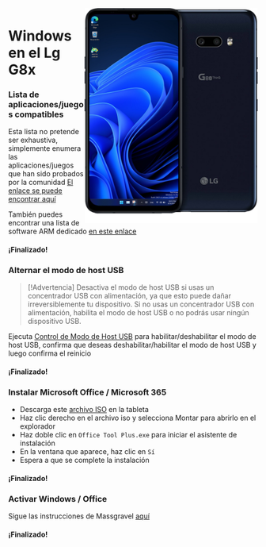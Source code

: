 <img align="right" src="/devices/mh2lm.png" width="350" alt="Windows en el Lg G8x">

# Windows en el Lg G8x

### Lista de aplicaciones/juegos compatibles
Esta lista no pretende ser exhaustiva, simplemente enumera las aplicaciones/juegos que han sido probados por la comunidad
[El enlace se puede encontrar aquí](https://docs.google.com/spreadsheets/d/1XYuoySgYQE0HL573sA-0RGMX7I4lt5rWJuQ8Z8yRJNY/edit?usp=drivesdk)

También puedes encontrar una lista de software ARM dedicado [en este enlace](https://armrepo.ver.lt/)

#### ¡Finalizado!

### Alternar el modo de host USB
> [!Advertencia]
> Desactiva el modo de host USB si usas un concentrador USB con alimentación, ya que esto puede dañar irreversiblemente tu dispositivo. Si no usas un concentrador USB con alimentación, habilita el modo de host USB o no podrás usar ningún dispositivo USB.

Ejecuta [Control de Modo de Host USB](https://github.com/erdilS/Port-Windows-11-Xiaomi-Pad-5/releases/download/USBHost/USB.Host.Mode.Control.V4.0.vbs) para habilitar/deshabilitar el modo de host USB, confirma que deseas deshabilitar/habilitar el modo de host USB y luego confirma el reinicio

#### ¡Finalizado!

### Instalar Microsoft Office / Microsoft 365
- Descarga este [archivo ISO](https://mega.nz/file/hjAiSL4T#G7kOKpsUFpyL2UW9RQmY2e96urcQW5xZKdc7ciaNOy8) en la tableta
- Haz clic derecho en el archivo iso y selecciona Montar para abrirlo en el explorador
- Haz doble clic en ```Office Tool Plus.exe``` para iniciar el asistente de instalación
- En la ventana que aparece, haz clic en `Sí`
- Espera a que se complete la instalación

#### ¡Finalizado!

### Activar Windows / Office
Sigue las instrucciones de Massgravel [aquí](https://github.com/massgravel/Microsoft-Activation-Scripts)

#### ¡Finalizado!
